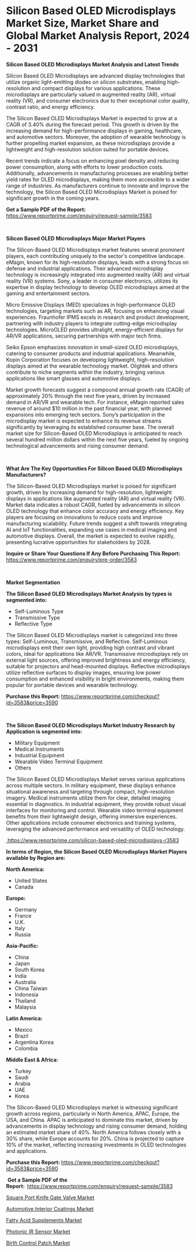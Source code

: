 <p><h1>Silicon Based OLED Microdisplays Market Size, Market Share and Global Market Analysis Report, 2024 - 2031</h1></p><p><strong>Silicon Based OLED Microdisplays Market Analysis and Latest Trends</strong></p>
<p><p>Silicon Based OLED Microdisplays are advanced display technologies that utilize organic light-emitting diodes on silicon substrates, enabling high-resolution and compact displays for various applications. These microdisplays are particularly valued in augmented reality (AR), virtual reality (VR), and consumer electronics due to their exceptional color quality, contrast ratio, and energy efficiency.</p><p>The Silicon Based OLED Microdisplays Market is expected to grow at a CAGR of 3.40% during the forecast period. This growth is driven by the increasing demand for high-performance displays in gaming, healthcare, and automotive sectors. Moreover, the adoption of wearable technology is further propelling market expansion, as these microdisplays provide a lightweight and high-resolution solution suited for portable devices.</p><p>Recent trends indicate a focus on enhancing pixel density and reducing power consumption, along with efforts to lower production costs. Additionally, advancements in manufacturing processes are enabling better yield rates for OLED microdisplays, making them more accessible to a wider range of industries. As manufacturers continue to innovate and improve the technology, the Silicon Based OLED Microdisplays Market is poised for significant growth in the coming years.</p></p>
<p><strong>Get a Sample PDF of the Report:&nbsp;</strong> <a href="https://www.reportprime.com/enquiry/request-sample/3583">https://www.reportprime.com/enquiry/request-sample/3583</a></p>
<p>&nbsp;</p>
<p><strong>Silicon Based OLED Microdisplays Major Market Players</strong></p>
<p><p>The Silicon-Based OLED Microdisplays market features several prominent players, each contributing uniquely to the sector's competitive landscape. eMagin, known for its high-resolution displays, leads with a strong focus on defense and industrial applications. Their advanced microdisplay technology is increasingly integrated into augmented reality (AR) and virtual reality (VR) systems. Sony, a leader in consumer electronics, utilizes its expertise in display technology to develop OLED microdisplays aimed at the gaming and entertainment sectors.</p><p>Micro Emissive Displays (MED) specializes in high-performance OLED technologies, targeting markets such as AR, focusing on enhancing visual experiences. Fraunhofer IPMS excels in research and product development, partnering with industry players to integrate cutting-edge microdisplay technologies. MicroOLED provides ultralight, energy-efficient displays for AR/VR applications, securing partnerships with major tech firms.</p><p>Seiko Epson emphasizes innovation in small-sized OLED microdisplays, catering to consumer products and industrial applications. Meanwhile, Kopin Corporation focuses on developing lightweight, high-resolution displays aimed at the wearable technology market. Olightek and others contribute to niche segments within the industry, bringing various applications like smart glasses and automotive displays.</p><p>Market growth forecasts suggest a compound annual growth rate (CAGR) of approximately 20% through the next five years, driven by increased demand in AR/VR and wearable tech. For instance, eMagin reported sales revenue of around $10 million in the past financial year, with planned expansions into emerging tech sectors. Sony’s participation in the microdisplay market is expected to enhance its revenue streams significantly by leveraging its established consumer base. The overall market size for Silicon-Based OLED Microdisplays is anticipated to reach several hundred million dollars within the next five years, fueled by ongoing technological advancements and rising consumer demand.</p></p>
<p>&nbsp;</p>
<p><strong>What Are The Key Opportunities For Silicon Based OLED Microdisplays Manufacturers?</strong></p>
<p><p>The Silicon-Based OLED Microdisplays market is poised for significant growth, driven by increasing demand for high-resolution, lightweight displays in applications like augmented reality (AR) and virtual reality (VR). Market data indicates a robust CAGR, fueled by advancements in silicon OLED technology that enhance color accuracy and energy efficiency. Key players are focusing on innovations to reduce costs and improve manufacturing scalability. Future trends suggest a shift towards integrating AI and IoT functionalities, expanding use cases in medical imaging and automotive displays. Overall, the market is expected to evolve rapidly, presenting lucrative opportunities for stakeholders by 2028.</p></p>
<p><strong>Inquire or Share Your Questions If Any Before Purchasing This Report:</strong> <a href="https://www.reportprime.com/enquiry/pre-order/3583">https://www.reportprime.com/enquiry/pre-order/3583</a></p>
<p>&nbsp;</p>
<p><strong>Market Segmentation</strong></p>
<p><strong>The Silicon Based OLED Microdisplays Market Analysis by types is segmented into:</strong></p>
<p><ul><li>Self-Luminous Type</li><li>Transmissive Type</li><li>Reflective Type</li></ul></p>
<p><p>The Silicon Based OLED Microdisplays market is categorized into three types: Self-Luminous, Transmissive, and Reflective. Self-Luminous microdisplays emit their own light, providing high contrast and vibrant colors, ideal for applications like AR/VR. Transmissive microdisplays rely on external light sources, offering improved brightness and energy efficiency, suitable for projectors and head-mounted displays. Reflective microdisplays utilize reflective surfaces to display images, ensuring low power consumption and enhanced visibility in bright environments, making them popular for portable devices and wearable technology.</p></p>
<p><strong>Purchase this Report:&nbsp;</strong><a href="https://www.reportprime.com/checkout?id=3583&price=3590">https://www.reportprime.com/checkout?id=3583&price=3590</a></p>
<p>&nbsp;</p>
<p><strong>The Silicon Based OLED Microdisplays Market Industry Research by Application is segmented into:</strong></p>
<p><ul><li>Military Equipment</li><li>Medical Instruments</li><li>Industrial Equipment</li><li>Wearable Video Terminal Equipment</li><li>Others</li></ul></p>
<p><p>The Silicon Based OLED Microdisplays Market serves various applications across multiple sectors. In military equipment, these displays enhance situational awareness and targeting through compact, high-resolution imagery. Medical instruments utilize them for clear, detailed imaging essential in diagnostics. In industrial equipment, they provide robust visual interfaces for monitoring and control. Wearable video terminal equipment benefits from their lightweight design, offering immersive experiences. Other applications include consumer electronics and training systems, leveraging the advanced performance and versatility of OLED technology.</p></p>
<p><a href="https://www.reportprime.com/silicon-based-oled-microdisplays-r3583">&nbsp;https://www.reportprime.com/silicon-based-oled-microdisplays-r3583</a></p>
<p><strong>In terms of Region, the Silicon Based OLED Microdisplays Market Players available by Region are:</strong></p>
<p>
    <p> <strong> North America: </strong>
        <ul>
            <li>United States</li>
            <li>Canada</li>
        </ul>
        </p> 
    <p> <strong> Europe: </strong>
        <ul>
            <li>Germany</li>
            <li>France</li>
            <li>U.K.</li>
            <li>Italy</li>
            <li>Russia</li>
        </ul>
        </p> 
    <p> <strong> Asia-Pacific: </strong>
        <ul>
            <li>China</li>
            <li>Japan</li>
            <li>South Korea</li>
            <li>India</li>
            <li>Australia</li>
            <li>China Taiwan</li>
            <li>Indonesia</li>
            <li>Thailand</li>
            <li>Malaysia</li>
        </ul>
        </p> 
    <p> <strong> Latin America: </strong>
        <ul>
            <li>Mexico</li>
            <li>Brazil</li>
            <li>Argentina Korea</li>
            <li>Colombia</li>
        </ul>
        </p> 
    <p> <strong> Middle East & Africa: </strong>
        <ul>
            <li>Turkey</li>
            <li>Saudi</li>
            <li>Arabia</li>
            <li>UAE</li>
            <li>Korea</li>
        </ul>
    </p>
    </p>
<p><p>The Silicon-Based OLED Microdisplays market is witnessing significant growth across regions, particularly in North America, APAC, Europe, the USA, and China. APAC is anticipated to dominate this market, driven by advancements in display technology and rising consumer demand, holding an estimated market share of 40%. North America follows closely with a 30% share, while Europe accounts for 20%. China is projected to capture 10% of the market, reflecting increasing investments in OLED technologies and applications.</p></p>
<p><strong>Purchase this Report: </strong><a href="https://www.reportprime.com/checkout?id=3583&price=3590">https://www.reportprime.com/checkout?id=3583&price=3590</a></p>
<p>&nbsp;<strong>Get a Sample PDF of the Report:&nbsp;&nbsp;</strong><a href="https://www.reportprime.com/enquiry/request-sample/3583">https://www.reportprime.com/enquiry/request-sample/3583</a></p>
<p><strong></strong></p>
<p><p><a href="https://www.linkedin.com/pulse/exploring-square-port-knife-gate-valve-market-dynamics-tazic?trackingId=dr%2FodyUmSPKW%2BZxnHx3d9Q%3D%3D">Square Port Knife Gate Valve Market</a></p><p><a href="https://issuu.com/reportprime-2/docs/automotive-interior-coatings-market_2f010e936202ac">Automotive Interior Coatings Market</a></p><p><a href="https://issuu.com/reportprime-2/docs/fatty-acid-supplements-market-size-_4fd951721f9b38">Fatty Acid Supplements Market</a></p><p><a href="https://github.com/RoseBoyd475/Market-Research-Report-List-1/blob/main/photonic-ir-sensor-market.md">Photonic IR Sensor Market</a></p><p><a href="https://www.linkedin.com/pulse/insights-birth-control-patch-market-size-which-expanding-115-8avhe?trackingId=LtlbCw4gTfKn7St%2Bwe85fA%3D%3D">Birth Control Patch Market</a></p></p>